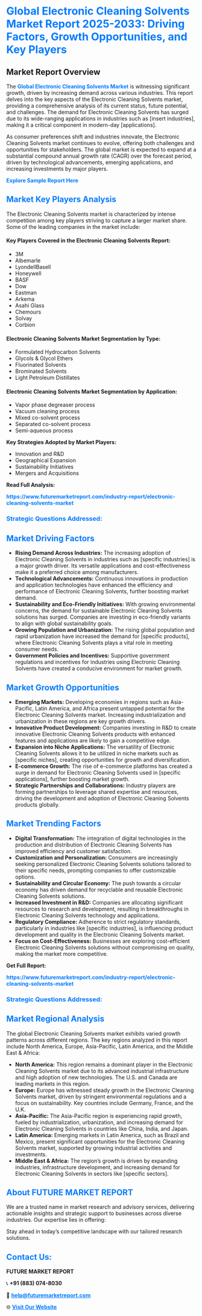 <h1 style="color: #007BFF;">Global Electronic Cleaning Solvents Market Report 2025-2033: Driving Factors, Growth Opportunities, and Key Players</h1>

<section id="overview">
<h2>Market Report Overview</h2>
<p>The <a href="https://www.futuremarketreport.com/industry-report/electronic-cleaning-solvents-market" style="color: #007BFF; text-decoration: none;"><strong>Global Electronic Cleaning Solvents Market</strong></a> is witnessing significant growth, driven by increasing demand across various industries. This report delves into the key aspects of the Electronic Cleaning Solvents market, providing a comprehensive analysis of its current status, future potential, and challenges. The demand for Electronic Cleaning Solvents has surged due to its wide-ranging applications in industries such as [insert industries], making it a critical component in modern-day [applications].</p>
<p>As consumer preferences shift and industries innovate, the Electronic Cleaning Solvents market continues to evolve, offering both challenges and opportunities for stakeholders. The global market is expected to expand at a substantial compound annual growth rate (CAGR) over the forecast period, driven by technological advancements, emerging applications, and increasing investments by major players.</p>
</section>

<section id="overview">
<p><a href="https://www.futuremarketreport.com/request-sample/reportId=54440" style="color: #007BFF; text-decoration: none;"><strong>Explore Sample Report Here</strong></a></p>
</section>

<section id="key-players">
<h2 style="color: #007BFF;">Market Key Players Analysis</h2>
<p>The Electronic Cleaning Solvents market is characterized by intense competition among key players striving to capture a larger market share. Some of the leading companies in the market include:</p>
<h4>Key Players Covered in the Electronic Cleaning Solvents Report:</h4>
<ul><li>3M</li><li>Albemarle</li><li>LyondellBasell</li><li>Honeywell</li><li>BASF</li><li>Dow</li><li>Eastman</li><li>Arkema</li><li>Asahi Glass</li><li>Chemours</li><li>Solvay</li><li>Corbion</li></ul>
<h4>Electronic Cleaning Solvents Market Segmentation by Type:</h4>
<ul><li>Formulated Hydrocarbon Solvents</li><li>Glycols &amp; Glycol Ethers</li><li>Fluorinated Solvents</li><li>Brominated Solvents</li><li>Light Petroleum Distillates</li></ul>

<h4>Electronic Cleaning Solvents Market Segmentation by Application:</h4>
<ul><li>Vapor phase degreaser process</li><li>Vacuum cleaning process</li><li>Mixed co-solvent process</li><li>Separated co-solvent process</li><li>Semi-aqueous process</li></ul>
<p><strong>Key Strategies Adopted by Market Players:</strong></p>
<ul>
<li>Innovation and R&D</li>
<li>Geographical Expansion</li>
<li>Sustainability Initiatives</li>
<li>Mergers and Acquisitions</li>
</ul>
</section>

<section>
<p><strong>Read Full Analysis: </strong></p><a href="https://www.futuremarketreport.com/industry-report/electronic-cleaning-solvents-market" style="color: #007BFF; text-decoration: none;"><strong>https://www.futuremarketreport.com/industry-report/electronic-cleaning-solvents-market</strong></a>
<h3 style="color: #007BFF;">Strategic Questions Addressed:</h3>
</section>

<section id="driving-factors">
<h2 style="color: #007BFF;">Market Driving Factors</h2>
<ul>
<li><strong>Rising Demand Across Industries:</strong> The increasing adoption of Electronic Cleaning Solvents in industries such as [specific industries] is a major growth driver. Its versatile applications and cost-effectiveness make it a preferred choice among manufacturers.</li>
<li><strong>Technological Advancements:</strong> Continuous innovations in production and application technologies have enhanced the efficiency and performance of Electronic Cleaning Solvents, further boosting market demand.</li>
<li><strong>Sustainability and Eco-Friendly Initiatives:</strong> With growing environmental concerns, the demand for sustainable Electronic Cleaning Solvents solutions has surged. Companies are investing in eco-friendly variants to align with global sustainability goals.</li>
<li><strong>Growing Population and Urbanization:</strong> The rising global population and rapid urbanization have increased the demand for [specific products], where Electronic Cleaning Solvents plays a vital role in meeting consumer needs.</li>
<li><strong>Government Policies and Incentives:</strong> Supportive government regulations and incentives for industries using Electronic Cleaning Solvents have created a conducive environment for market growth.</li>
</ul>
</section>

<section id="growth-opportunities">
<h2 style="color: #007BFF;">Market Growth Opportunities</h2>
<ul>
<li><strong>Emerging Markets:</strong> Developing economies in regions such as Asia-Pacific, Latin America, and Africa present untapped potential for the Electronic Cleaning Solvents market. Increasing industrialization and urbanization in these regions are key growth drivers.</li>
<li><strong>Innovative Product Development:</strong> Companies investing in R&D to create innovative Electronic Cleaning Solvents products with enhanced features and applications are likely to gain a competitive edge.</li>
<li><strong>Expansion into Niche Applications:</strong> The versatility of Electronic Cleaning Solvents allows it to be utilized in niche markets such as [specific niches], creating opportunities for growth and diversification.</li>
<li><strong>E-commerce Growth:</strong> The rise of e-commerce platforms has created a surge in demand for Electronic Cleaning Solvents used in [specific applications], further boosting market growth.</li>
<li><strong>Strategic Partnerships and Collaborations:</strong> Industry players are forming partnerships to leverage shared expertise and resources, driving the development and adoption of Electronic Cleaning Solvents products globally.</li>
</ul>
</section>

<section id="trending-factors">
<h2 style="color: #007BFF;">Market Trending Factors</h2>
<ul>
<li><strong>Digital Transformation:</strong> The integration of digital technologies in the production and distribution of Electronic Cleaning Solvents has improved efficiency and customer satisfaction.</li>
<li><strong>Customization and Personalization:</strong> Consumers are increasingly seeking personalized Electronic Cleaning Solvents solutions tailored to their specific needs, prompting companies to offer customizable options.</li>
<li><strong>Sustainability and Circular Economy:</strong> The push towards a circular economy has driven demand for recyclable and reusable Electronic Cleaning Solvents solutions.</li>
<li><strong>Increased Investment in R&D:</strong> Companies are allocating significant resources to research and development, resulting in breakthroughs in Electronic Cleaning Solvents technology and applications.</li>
<li><strong>Regulatory Compliance:</strong> Adherence to strict regulatory standards, particularly in industries like [specific industries], is influencing product development and quality in the Electronic Cleaning Solvents market.</li>
<li><strong>Focus on Cost-Effectiveness:</strong> Businesses are exploring cost-efficient Electronic Cleaning Solvents solutions without compromising on quality, making the market more competitive.</li>
</ul>
</section>

<section>
<p><strong>Get Full Report: </strong></p><a href="https://www.futuremarketreport.com/industry-report/electronic-cleaning-solvents-market" style="color: #007BFF; text-decoration: none;"><strong>https://www.futuremarketreport.com/industry-report/electronic-cleaning-solvents-market</strong></a>
<h3 style="color: #007BFF;">Strategic Questions Addressed:</h3>
</section>


<section id="regional-analysis">
<h2 style="color: #007BFF;">Market Regional Analysis</h2>
<p>The global Electronic Cleaning Solvents market exhibits varied growth patterns across different regions. The key regions analyzed in this report include North America, Europe, Asia-Pacific, Latin America, and the Middle East & Africa:</p>
<ul>
<li><strong>North America:</strong> This region remains a dominant player in the Electronic Cleaning Solvents market due to its advanced industrial infrastructure and high adoption of new technologies. The U.S. and Canada are leading markets in this region.</li>
<li><strong>Europe:</strong> Europe has witnessed steady growth in the Electronic Cleaning Solvents market, driven by stringent environmental regulations and a focus on sustainability. Key countries include Germany, France, and the U.K.</li>
<li><strong>Asia-Pacific:</strong> The Asia-Pacific region is experiencing rapid growth, fueled by industrialization, urbanization, and increasing demand for Electronic Cleaning Solvents in countries like China, India, and Japan.</li>
<li><strong>Latin America:</strong> Emerging markets in Latin America, such as Brazil and Mexico, present significant opportunities for the Electronic Cleaning Solvents market, supported by growing industrial activities and investments.</li>
<li><strong>Middle East & Africa:</strong> The region’s growth is driven by expanding industries, infrastructure development, and increasing demand for Electronic Cleaning Solvents in sectors like [specific sectors].</li>
</ul>
</section>

<footer>
<h2 style="color: #007BFF;">About FUTURE MARKET REPORT</h2>
<p>We are a trusted name in market research and advisory services, delivering actionable insights and strategic support to businesses across diverse industries. Our expertise lies in offering:</p>

<p>Stay ahead in today’s competitive landscape with our tailored research solutions.</p>

<h2 style="color: #007BFF;">Contact Us:</h2>
<p><strong>FUTURE MARKET REPORT</strong></p>
<p>📞 <strong>+91 (883) 074-8030</strong></p>
<p>📧 <strong><a href="mailto:help@futuremarketreport.com" style="color: #007BFF;">help@futuremarketreport.com</a></strong></p>
<p>🌐 <strong><a href="https://www.futuremarketreport.com/" style="color: #007BFF;">Visit Our Website</a></strong></p>
</footer>